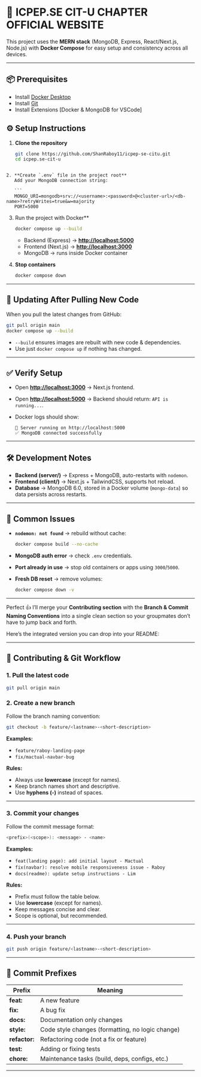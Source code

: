 # 🔵  ICPEP.SE CIT-U CHAPTER OFFICIAL WEBSITE

This project uses the **MERN stack** (MongoDB, Express, React/Next.js, Node.js) with **Docker Compose** for easy setup and consistency across all devices.

---

## 📦 Prerequisites
- Install [Docker Desktop](https://www.docker.com/products/docker-desktop)
- Install [Git](https://git-scm.com/)
- Install Extensions [Docker & MongoDB for VSCode]


## ⚙️ Setup Instructions

1. **Clone the repository**
   ```bash
   git clone https://github.com/ShanRaboy11/icpep-se-citu.git
   cd icpep.se-cit-u
````

2. **Create `.env` file in the project root**
   Add your MongoDB connection string:

   ```
   MONGO_URI=mongodb+srv://<username>:<password>@<cluster-url>/<db-name>?retryWrites=true&w=majority
   PORT=5000

````

3. Run the project with Docker**

   ```bash
   docker compose up --build
   ````

   * Backend (Express) → **[http://localhost:5000](http://localhost:5000)**
   * Frontend (Next.js) → **[http://localhost:3000](http://localhost:3000)**
   * MongoDB → runs inside Docker container

4. **Stop containers**

   ```bash
   docker compose down
   ```

---

## 🔄 Updating After Pulling New Code

When you pull the latest changes from GitHub:

```bash
git pull origin main
docker compose up --build
```

* `--build` ensures images are rebuilt with new code & dependencies.
* Use just `docker compose up` if nothing has changed.

---

## ✅ Verify Setup

* Open **[http://localhost:3000](http://localhost:3000)** → Next.js frontend.
* Open **[http://localhost:5000](http://localhost:5000)** → Backend should return: `API is running...`.
* Docker logs should show:

  ```
  🚀 Server running on http://localhost:5000
  ✅ MongoDB connected successfully
  ```

---

## 🛠 Development Notes

* **Backend (server/)** → Express + MongoDB, auto-restarts with `nodemon`.
* **Frontend (client/)** → Next.js + TailwindCSS, supports hot reload.
* **Database** → MongoDB 6.0, stored in a Docker volume (`mongo-data`) so data persists across restarts.

---

## 📝 Common Issues

* **`nodemon: not found`** → rebuild without cache:

  ```bash
  docker compose build --no-cache
  ```
* **MongoDB auth error** → check `.env` credentials.
* **Port already in use** → stop old containers or apps using `3000`/`5000`.
* **Fresh DB reset** → remove volumes:

  ```bash
  docker compose down -v
  ```

---

Perfect 👍 I’ll merge your **Contributing section** with the **Branch & Commit Naming Conventions** into a single clean section so your groupmates don’t have to jump back and forth.

Here’s the integrated version you can drop into your README:

---

## 🤝 Contributing & Git Workflow

### 1. Pull the latest code

```bash
git pull origin main
```

### 2. Create a new branch

Follow the branch naming convention:

```bash
git checkout -b feature/<lastname>-<short-description>
```

**Examples:**

* `feature/raboy-landing-page`
* `fix/mactual-navbar-bug`

**Rules:**

* Always use **lowercase** (except for names).
* Keep branch names short and descriptive.
* Use **hyphens (-)** instead of spaces.

---

### 3. Commit your changes

Follow the commit message format:

```bash
<prefix>(<scope>): <message> - <name>
```

**Examples:**

* `feat(landing page): add initial layout - Mactual`
* `fix(navbar): resolve mobile responsiveness issue - Raboy`
* `docs(readme): update setup instructions - Lim`

**Rules:**

* Prefix must follow the table below.
* Use **lowercase** (except for names).
* Keep messages concise and clear.
* Scope is optional, but recommended.

---

### 4. Push your branch

```bash
git push origin feature/<lastname>-<short-description>
```

---

## 📌 Commit Prefixes

| Prefix        | Meaning                                          |
| ------------- | ------------------------------------------------ |
| **feat:**     | A new feature                                    |
| **fix:**      | A bug fix                                        |
| **docs:**     | Documentation only changes                       |
| **style:**    | Code style changes (formatting, no logic change) |
| **refactor:** | Refactoring code (not a fix or feature)          |
| **test:**     | Adding or fixing tests                           |
| **chore:**    | Maintenance tasks (build, deps, configs, etc.)   |

---

